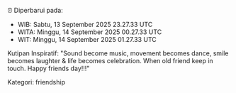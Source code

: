 ⏰ Diperbarui pada:
- WIB: Sabtu, 13 September 2025 23.27.33 UTC
- WITA: Minggu, 14 September 2025 00.27.33 UTC
- WIT: Minggu, 14 September 2025 01.27.33 UTC

Kutipan Inspiratif:
"Sound become music, movement becomes dance, smile becomes laughter & life becomes celebration. When old friend keep in touch. Happy friends day!!!"


Kategori: friendship

